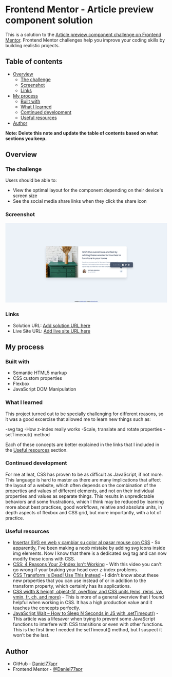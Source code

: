 # Frontend Mentor - Article preview component solution

This is a solution to the [Article preview component challenge on Frontend Mentor](https://www.frontendmentor.io/challenges/article-preview-component-dYBN_pYFT). Frontend Mentor challenges help you improve your coding skills by building realistic projects. 

## Table of contents

- [Overview](#overview)
  - [The challenge](#the-challenge)
  - [Screenshot](#screenshot)
  - [Links](#links)
- [My process](#my-process)
  - [Built with](#built-with)
  - [What I learned](#what-i-learned)
  - [Continued development](#continued-development)
  - [Useful resources](#useful-resources)
- [Author](#author)

**Note: Delete this note and update the table of contents based on what sections you keep.**

## Overview

### The challenge

Users should be able to:

- View the optimal layout for the component depending on their device's screen size
- See the social media share links when they click the share icon

### Screenshot

![](screenshot.png)

### Links

- Solution URL: [Add solution URL here](https://your-solution-url.com)
- Live Site URL: [Add live site URL here](https://your-live-site-url.com)

## My process

### Built with

- Semantic HTML5 markup
- CSS custom properties
- Flexbox
- JavaScript DOM Manipulation

### What I learned

This project turned out to be specially challenging for different reasons, so it was a good excercise that allowed me to learn new things such as: 

-svg tag
-How z-index really works
-Scale, translate and rotate properties
-setTimeout() method

Each of these concepts are better explained in the links that I included in the [Useful resources](#useful-resources) section.

### Continued development

For me at leat, CSS has proven to be as difficult as JavaScript, if not more. This language is hard to master as there are many implications that affect the layout of a website, which often depends on the combination of the properties and values of different elements, and not on their individual properties and values as separate things. This results in unpredictable behaviors and some frustrations, which I think may be reduced by learning more about best practices, good workflows, relative and absolute units, in depth aspects of flexbox and CSS grid, but more importantly, with a lot of practice.

### Useful resources

- [Insertar SVG en web y cambiar su color al pasar mouse con CSS](https://www.youtube.com/watch?v=50uLV6ZLHaw&t=125s&ab_channel=VentaHostingyDise%C3%B1odeP%C3%A1ginasWeb) - So apparently, I've been making a noob mistake by adding svg icons inside img elements. Now I know that there is a dedicated svg tag and can now modify these icons with CSS.
- [CSS: 4 Reasons Your Z-Index Isn't Working](https://www.youtube.com/watch?v=qYi-OLf5q5g&ab_channel=CoderCoder) - With this video you can't go wrong if your braking your head over z-index problems.
- [CSS Transform Is Dead! Use This Instead](https://www.youtube.com/watch?v=416MT-VmJdI&ab_channel=WebDevSimplified) - I didn't know about these new properties that you can use instead of or in addition to the transform property, which certainly has its applications.
- [CSS width & height, object-fit, overflow, and CSS units (ems, rems, vw, vmin, fr, ch, and more)](https://www.youtube.com/watch?v=hyAeX0p-uIA&ab_channel=Webflow) - This is more of a general overview that I found helpful when working in CSS. It has a high production value and it teaches the concepts perfectly.
- [JavaScript Wait – How to Sleep N Seconds in JS with .setTimeout()](https://www.freecodecamp.org/news/javascript-wait-how-to-sleep-n-seconds-in-js-with-settimeout/) - This article was a lifesaver when trying to prevent some JavaScript functions to interfere with CSS transitions or even with other functions. This is the first time I needed the setTimeout() method, but I suspect it won't be the last.

## Author

- GitHub - [Daniel77apr](https://github.com/Daniel77apr)
- Frontend Mentor - [@Daniel77apr](https://www.frontendmentor.io/profile/Daniel77apr)

